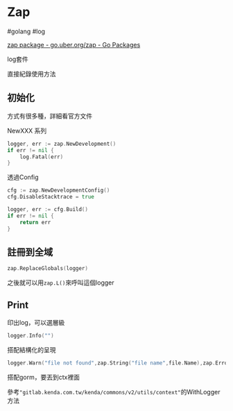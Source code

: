 # Zap

#golang #log

[zap package - go.uber.org/zap - Go Packages](https://pkg.go.dev/go.uber.org/zap)

log套件

直接紀錄使用方法

## 初始化

方式有很多種，詳細看官方文件

NewXXX 系列

```go
logger, err := zap.NewDevelopment()
if err != nil {
    log.Fatal(err)
}
```

透過Config

```go
cfg := zap.NewDevelopmentConfig()
cfg.DisableStacktrace = true

logger, err := cfg.Build()
if err != nil {
    return err
}
```

## 註冊到全域

```go
zap.ReplaceGlobals(logger)
```

之後就可以用`zap.L()`來呼叫這個logger

## Print

印出log，可以選層級

```go
logger.Info("")
```

搭配結構化的呈現

```go
logger.Warn("file not found",zap.String("file name",file.Name),zap.Error(err))
```

搭配gorm，要丟到ctx裡面

參考`"gitlab.kenda.com.tw/kenda/commons/v2/utils/context"`的WithLogger方法
